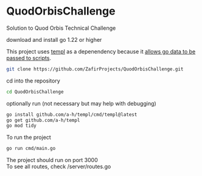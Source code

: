 # QuodOrbisChallenge
Solution to Quod Orbis Technical Challenge

download and install go 1.22 or higher

This project uses [templ](templ.guide) as a depenendency because it [allows go data to be passed to scripts](https://templ.guide/syntax-and-usage/script-templates#script-templates).

```bash
git clone https://github.com/ZafirProjects/QuodOrbisChallenge.git
```

cd into the repository
```bash
cd QuodOrbisChallenge
```

optionally run (not necessary but may help with debugging)
```bash
go install github.com/a-h/templ/cmd/templ@latest
go get github.com/a-h/templ
go mod tidy
```

To run the project
```bash
go run cmd/main.go
```

The project should run on port 3000<br>
To see all routes, check /server/routes.go

